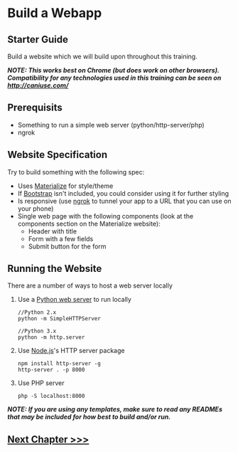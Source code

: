 # Build a Webapp

## Starter Guide
Build a website which we will build upon throughout this training.

**_NOTE: This works best on Chrome (but does work on other browsers). Compatibility for any technologies used in this training can be seen on http://caniuse.com/_**

## Prerequisits
* Something to run a simple web server (python/http-server/php)
* ngrok

## Website Specification
Try to build something with the following spec:

- Uses [Materialize](http://materializecss.com/) for style/theme
- If [Bootstrap](https://getbootstrap.com) isn't included, you could consider using it for further styling
- Is responsive (use [ngrok](https://ngrok.com) to tunnel your app to a URL that you can use on your phone)
- Single web page with the following components (look at the components section on the Materialize website):
  - Header with title
  - Form with a few fields
  - Submit button for the form

## Running the Website
There are a number of ways to host a web server locally
1. Use a [Python web server](http://www.2ality.com/2014/06/simple-http-server.html) to run locally
    ```
    //Python 2.x
    python -m SimpleHTTPServer
    
    //Python 3.x
    python -m http.server
    ```
2. Use [Node.js](https://nodejs.org/en/)'s HTTP server package
    ```
    npm install http-server -g
    http-server . -p 8000
    ```
3. Use PHP server
    ```
    php -S localhost:8000
    ```
    
**_NOTE: If you are using any templates, make sure to read any READMEs that may be included for how best to build and/or run._**

## [Next Chapter >>>](../04-NativeAPIs)